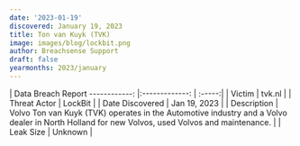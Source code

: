 ```yaml
---
date: '2023-01-19'
discovered: January 19, 2023
title: Ton van Kuyk (TVK)
image: images/blog/lockbit.png
author: Breachsense Support
draft: false
yearmonths: 2023/january
---
```



| Data Breach Report
------------:     |:-------------:    | :-----:|
| Victim      | tvk.nl      | 
| Threat Actor      | LockBit      | 
| Date Discovered      | Jan 19, 2023      | 
| Description      | Volvo Ton van Kuyk (TVK) operates in the Automotive industry and a Volvo dealer in North Holland for new Volvos, used Volvos and maintenance.      | 
| Leak Size      | Unknown      | 

